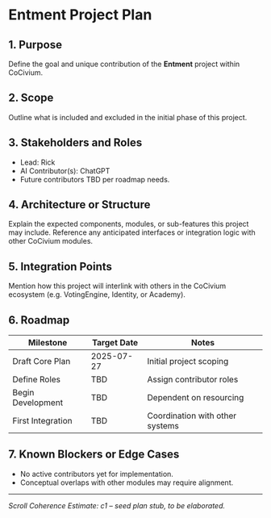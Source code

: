 <!-- Filename: entment_Project_Plan_c1_20250727.md -->

# Entment Project Plan

## 1. Purpose
Define the goal and unique contribution of the **Entment** project within CoCivium.

## 2. Scope
Outline what is included and excluded in the initial phase of this project.

## 3. Stakeholders and Roles
- Lead: Rick
- AI Contributor(s): ChatGPT
- Future contributors TBD per roadmap needs.

## 4. Architecture or Structure
Explain the expected components, modules, or sub-features this project may include. Reference any anticipated interfaces or integration logic with other CoCivium modules.

## 5. Integration Points
Mention how this project will interlink with others in the CoCivium ecosystem (e.g. VotingEngine, Identity, or Academy).

## 6. Roadmap
| Milestone           | Target Date  | Notes                            |
|---------------------|--------------|----------------------------------|
| Draft Core Plan     | 2025-07-27   | Initial project scoping          |
| Define Roles        | TBD          | Assign contributor roles         |
| Begin Development   | TBD          | Dependent on resourcing          |
| First Integration   | TBD          | Coordination with other systems  |

## 7. Known Blockers or Edge Cases
- No active contributors yet for implementation.
- Conceptual overlaps with other modules may require alignment.

---

_Scroll Coherence Estimate: c1 – seed plan stub, to be elaborated._

